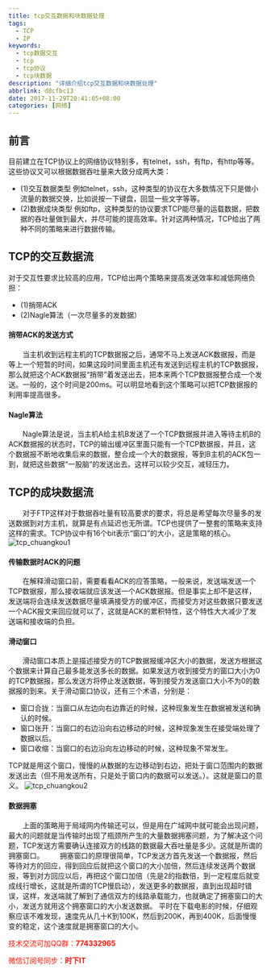 ```yaml
---
title: tcp交互数据和块数据处理
tags: 
  - TCP
  - IP
keywords:
  - tcp数据交互
  - tcp
  - tcp协议
  - tcp块数据
description: "详细介绍tcp交互数据和块数据处理"
abbrlink: d8cfbc13
date: 2017-11-29T20:41:05+08:00
categories: [网络]
---
```

## 前言
目前建立在TCP协议上的网络协议特别多，有telnet，ssh，有ftp，有http等等。这些协议又可以根据数据吞吐量来大致分成两大类：
+ (1)交互数据类型
例如telnet，ssh，这种类型的协议在大多数情况下只是做小流量的数据交换，比如说按一下键盘，回显一些文字等等。
+ (2)数据成块类型
例如ftp，这种类型的协议要求TCP能尽量的运载数据，把数据的吞吐量做到最大，并尽可能的提高效率。针对这两种情况，TCP给出了两种不同的策略来进行数据传输。

<!-- more -->
## TCP的交互数据流

对于交互性要求比较高的应用，TCP给出两个策略来提高发送效率和减低网络负担：
- (1)捎带ACK
- (2)Nagle算法（一次尽量多的发数据）

#### 捎带ACK的发送方式

&ensp;&ensp;&ensp;&ensp;当主机收到远程主机的TCP数据报之后，通常不马上发送ACK数据报，而是等上一个短暂的时间，如果这段时间里面主机还有发送到远程主机的TCP数据报，那么就把这个ACK数据报“捎带”着发送出去，把本来两个TCP数据报整合成一个发送。一般的，这个时间是200ms。可以明显地看到这个策略可以把TCP数据报的利用率提高很多。

#### Nagle算法

&ensp;&ensp;&ensp;&ensp;Nagle算法是说，当主机A给主机B发送了一个TCP数据报并进入等待主机B的ACK数据报的状态时，TCP的输出缓冲区里面只能有一个TCP数据报，并且，这个数据报不断地收集后来的数据，整合成一个大的数据报，等到B主机的ACK包一到，就把这些数据“一股脑”的发送出去。这样可以较少交互，减轻压力。


## TCP的成块数据流

&ensp;&ensp;&ensp;&ensp;对于FTP这样对于数据吞吐量有较高要求的要求，将总是希望每次尽量多的发送数据到对方主机，就算是有点延迟也无所谓。TCP也提供了一整套的策略来支持这样的需求。TCP协议中有16个bit表示“窗口”的大小，这是策略的核心。
![tcp_chuangkou1](http://dl-blog.laoxianyu.cn/tcp%E7%AA%97%E5%8F%A31.png)

#### 传输数据时ACK的问题

&ensp;&ensp;&ensp;&ensp;在解释滑动窗口前，需要看看ACK的应答策略，一般来说，发送端发送一个TCP数据报，那么接收端就应该发送一个ACK数据报。但是事实上却不是这样，发送端将会连续发送数据尽量填满接受方的缓冲区，而接受方对这些数据只要发送一个ACK报文来回应就可以了，这就是ACK的累积特性，这个特性大大减少了发送端和接收端的负担。

#### 滑动窗口

&ensp;&ensp;&ensp;&ensp;滑动窗口本质上是描述接受方的TCP数据报缓冲区大小的数据，发送方根据这个数据来计算自己最多能发送多长的数据。如果发送方收到接受方的窗口大小为0的TCP数据报，那么发送方将停止发送数据，等到接受方发送窗口大小不为0的数据报的到来。关于滑动窗口协议，还有三个术语，分别是：
* 窗口合拢：当窗口从左边向右边靠近的时候，这种现象发生在数据被发送和确认的时候。
* 窗口张开：当窗口的右边沿向右边移动的时候，这种现象发生在接受端处理了数据以后。
* 窗口收缩：当窗口的右边沿向左边移动的时候，这种现象不常发生。

TCP就是用这个窗口，慢慢的从数据的左边移动到右边，把处于窗口范围内的数据发送出去（但不用发送所有，只是处于窗口内的数据可以发送。）。这就是窗口的意义。
![tcp_chuangkou2](http://dl-blog.laoxianyu.cn/tcp%E7%AA%97%E5%8F%A32.png)

#### 数据拥塞

&ensp;&ensp;&ensp;&ensp;上面的策略用于局域网内传输还可以，但是用在广域网中就可能会出现问题，最大的问题就是当传输时出现了瓶颈所产生的大量数据拥塞问题，为了解决这个问题，TCP发送方需要确认连接双方的线路的数据最大吞吐量是多少。这就是所谓的拥塞窗口。
&ensp;&ensp;&ensp;&ensp;拥塞窗口的原理很简单，TCP发送方首先发送一个数据报，然后等待对方的回应，得到回应后就把这个窗口的大小加倍，然后连续发送两个数据报，等到对方回应以后，再把这个窗口加倍（先是2的指数倍，到一定程度后就变成线行增长，这就是所谓的TCP慢启动），发送更多的数据报，直到出现超时错误，这样，发送端就了解到了通信双方的线路承载能力，也就确定了拥塞窗口的大小，发送方就用这个拥塞窗口的大小发送数据。
平时在下载电影的时候，仔细观察应该不难发现，速度先从几十K到100K，然后到200K，再到400K，后面慢慢变的稳定，这个速度就是拥塞窗口的大小。

<font color=#ff1201>技术交流可加QQ群：**774332965**<br></font>

<font color=#ff1201>微信订阅号同步：**时下IT**</font>


